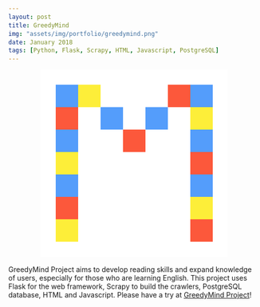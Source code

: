 ```yaml
---
layout: post
title: GreedyMind
img: "assets/img/portfolio/greedymind.png"
date: January 2018
tags: [Python, Flask, Scrapy, HTML, Javascript, PostgreSQL]
---
```


<p align="center">
<img src="assets/img/portfolio/greedymind.png">
</p>

GreedyMind Project aims to develop reading skills and expand knowledge of users, especially for those who are learning English. 
This project uses Flask for the web framework, Scrapy to build the crawlers, PostgreSQL database, HTML and Javascript. Please have a try at <a href="https://greedymind.com/">GreedyMind Project</a>!
